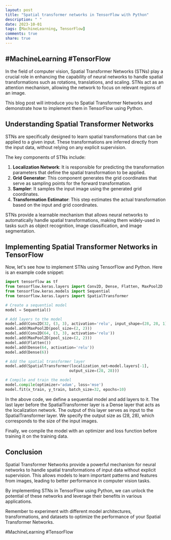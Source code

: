 ```yaml
---
layout: post
title: "Spatial transformer networks in TensorFlow with Python"
description: " "
date: 2023-10-01
tags: [MachineLearning, TensorFlow]
comments: true
share: true
---
```

## #MachineLearning #TensorFlow

In the field of computer vision, Spatial Transformer Networks (STNs) play a crucial role in enhancing the capability of neural networks to handle spatial transformations such as rotations, translations, and scaling. STNs act as an attention mechanism, allowing the network to focus on relevant regions of an image.

This blog post will introduce you to Spatial Transformer Networks and demonstrate how to implement them in TensorFlow using Python.

## Understanding Spatial Transformer Networks
STNs are specifically designed to learn spatial transformations that can be applied to a given input. These transformations are inferred directly from the input data, without relying on any explicit supervision.

The key components of STNs include:
1. **Localization Network**: It is responsible for predicting the transformation parameters that define the spatial transformation to be applied.
2. **Grid Generator**: This component generates the grid coordinates that serve as sampling points for the forward transformation.
3. **Sampler**: It samples the input image using the generated grid coordinates.
4. **Transformation Estimator**: This step estimates the actual transformation based on the input and grid coordinates.

STNs provide a learnable mechanism that allows neural networks to automatically handle spatial transformations, making them widely-used in tasks such as object recognition, image classification, and image segmentation.

## Implementing Spatial Transformer Networks in TensorFlow
Now, let's see how to implement STNs using TensorFlow and Python. Here is an example code snippet:

```python
import tensorflow as tf
from tensorflow.keras.layers import Conv2D, Dense, Flatten, MaxPool2D
from tensorflow.keras.models import Sequential
from tensorflow.keras.layers import SpatialTransformer

# Create a sequential model
model = Sequential()

# Add layers to the model
model.add(Conv2D(32, (3, 3), activation='relu', input_shape=(28, 28, 1)))
model.add(MaxPool2D(pool_size=(2, 2)))
model.add(Conv2D(64, (3, 3), activation='relu'))
model.add(MaxPool2D(pool_size=(2, 2)))
model.add(Flatten())
model.add(Dense(64, activation='relu'))
model.add(Dense(6))

# Add the spatial transformer layer
model.add(SpatialTransformer(localization_net=model.layers[-1],
                            output_size=(28, 28)))

# Compile and train the model
model.compile(optimizer='adam', loss='mse')
model.fit(x_train, y_train, batch_size=32, epochs=10)
```

In the above code, we define a sequential model and add layers to it. The last layer before the SpatialTransformer layer is a Dense layer that acts as the localization network. The output of this layer serves as input to the SpatialTransformer layer. We specify the output size as (28, 28), which corresponds to the size of the input images.

Finally, we compile the model with an optimizer and loss function before training it on the training data.

## Conclusion
Spatial Transformer Networks provide a powerful mechanism for neural networks to handle spatial transformations of input data without explicit supervision. This allows models to learn important patterns and features from images, leading to better performance in computer vision tasks.

By implementing STNs in TensorFlow using Python, we can unlock the potential of these networks and leverage their benefits in various applications.

Remember to experiment with different model architectures, transformations, and datasets to optimize the performance of your Spatial Transformer Networks.

#MachineLearning #TensorFlow